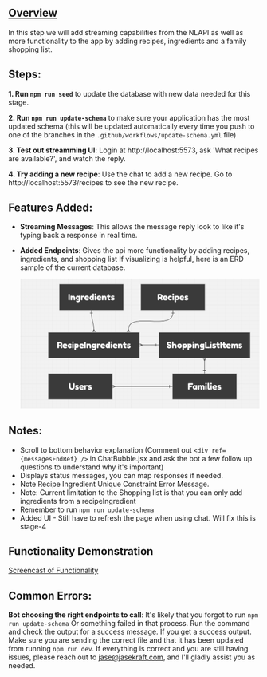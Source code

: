 ## [Overview](https://drive.google.com/file/d/1UpjrIJQ4gIcPB6IvEkNNxIwILXevkIaK/view?usp=drive_link) 

In this step we will add streaming capabilities from the NLAPI as well as more functionality to the app by adding recipes, ingredients and a family shopping list.

## Steps:

**1. Run `npm run seed`** to update the database with new data needed for this stage.

**2. Run `npm run update-schema`** to make sure your application has the most updated schema (this will be updated automatically every time you push to one of the branches in the `.github/workflows/update-schema.yml` file)

**3. Test out streamming UI**: Login at http://localhost:5573, ask 'What recipes are available?', and watch the reply.

**4. Try adding a new recipe**: Use the chat to add a new recipe. Go to http://localhost:5573/recipes to see the new recipe.

## Features Added:

- **Streaming Messages**: This allows the message reply look to like it's typing back a response in real time.
- **Added Endpoints**: Gives the api more functionality by adding recipes, ingredients, and shopping list
  If visualizing is helpful, here is an ERD sample of the current database.

  ![Database ERD](./assets/erd.png)

## Notes:

- Scroll to bottom behavior explanation (Comment out `<div ref={messagesEndRef} />` in ChatBubble.jsx and ask the bot a few follow up questions to understand why it's important)
- Displays status messages, you can map responses if needed.
- Note Recipe Ingredient Unique Constraint Error Message.
- Note: Current limitation to the Shopping list is that you can only add ingredients from a recipeIngredient
- Remember to run `npm run update-schema`
- Added UI - Still have to refresh the page when using chat. Will fix this is stage-4

## Functionality Demonstration
[Screencast of Functionality](https://github.com/user-attachments/assets/0fbee2d7-795a-49cf-adbd-7506b0270891)


## Common Errors:

**Bot choosing the right endpoints to call**: It's likely that you forgot to run `npm run update-schema` Or something failed in that process. Run the command and check the output for a success message. If you get a success output. Make sure you are sending the correct file and that it has been updated from running `npm run dev`. If everything is correct and you are still having issues, please reach out to jase@jasekraft.com, and I'll gladly assist you as needed.
